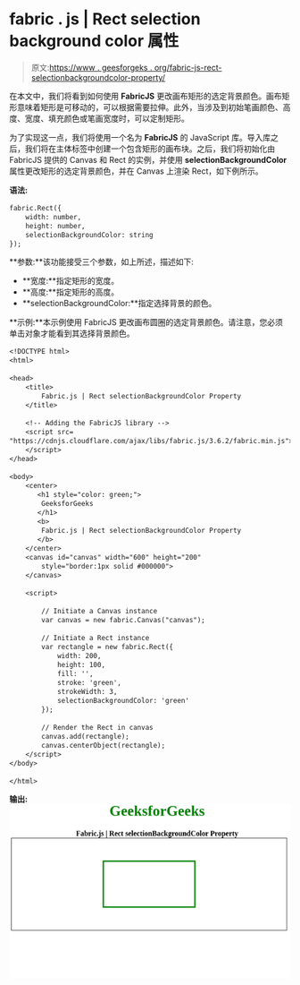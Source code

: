 # fabric . js | Rect selection background color 属性

> 原文:[https://www . geesforgeks . org/fabric-js-rect-selectionbackgroundcolor-property/](https://www.geeksforgeeks.org/fabric-js-rect-selectionbackgroundcolor-property/)

在本文中，我们将看到如何使用 **FabricJS** 更改画布矩形的选定背景颜色。画布矩形意味着矩形是可移动的，可以根据需要拉伸。此外，当涉及到初始笔画颜色、高度、宽度、填充颜色或笔画宽度时，可以定制矩形。

为了实现这一点，我们将使用一个名为 **FabricJS** 的 JavaScript 库。导入库之后，我们将在主体标签中创建一个包含矩形的画布块。之后，我们将初始化由 FabricJS 提供的 Canvas 和 Rect 的实例，并使用 **selectionBackgroundColor** 属性更改矩形的选定背景颜色，并在 Canvas 上渲染 Rect，如下例所示。

**语法:**

```
fabric.Rect({
    width: number,
    height: number,
    selectionBackgroundColor: string
});
```

**参数:**该功能接受三个参数，如上所述，描述如下:

*   **宽度:**指定矩形的宽度。
*   **高度:**指定矩形的高度。
*   **selectionBackgroundColor:**指定选择背景的颜色。

**示例:**本示例使用 FabricJS 更改画布圆圈的选定背景颜色。请注意，您必须单击对象才能看到其选择背景颜色。

```
<!DOCTYPE html> 
<html> 

<head> 
    <title> 
        Fabric.js | Rect selectionBackgroundColor Property
    </title> 

    <!-- Adding the FabricJS library -->
    <script src= 
"https://cdnjs.cloudflare.com/ajax/libs/fabric.js/3.6.2/fabric.min.js"> 
    </script> 
</head> 

<body> 
    <center>
       <h1 style="color: green;">
        GeeksforGeeks
       </h1>
       <b>
        Fabric.js | Rect selectionBackgroundColor Property
       </b>
    </center>
    <canvas id="canvas" width="600" height="200"
        style="border:1px solid #000000"> 
    </canvas> 

    <script> 

        // Initiate a Canvas instance 
        var canvas = new fabric.Canvas("canvas"); 

        // Initiate a Rect instance 
        var rectangle = new fabric.Rect({ 
            width: 200,
            height: 100,
            fill: '', 
            stroke: 'green',
            strokeWidth: 3,
            selectionBackgroundColor: 'green'
        }); 

        // Render the Rect in canvas 
        canvas.add(rectangle); 
        canvas.centerObject(rectangle);
    </script> 
</body> 

</html>
```

**输出:**
![](img/a17e8219261e79b90727c0b0456b25e1.png)